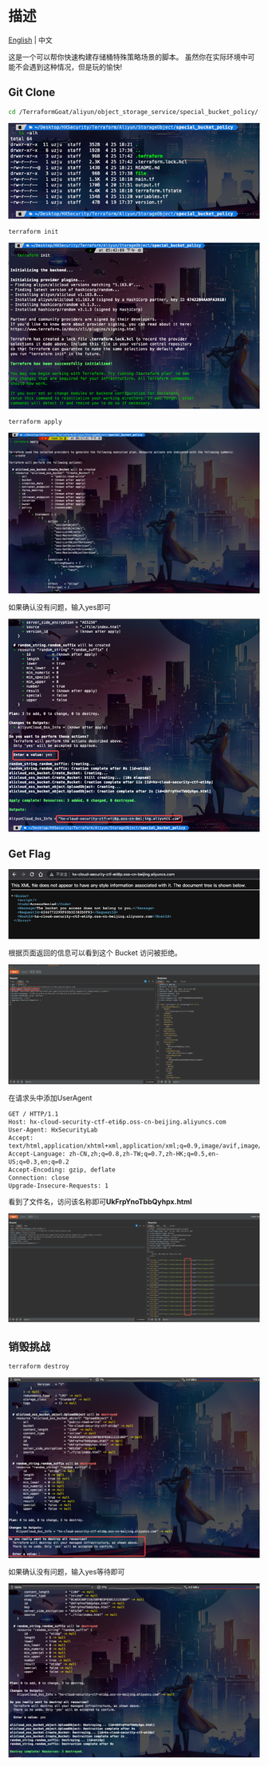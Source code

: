 # 描述

[English](./README.md) | 中文

这是一个可以帮你快速构建存储桶特殊策略场景的脚本。
虽然你在实际环境中可能不会遇到这种情况，但是玩的愉快!

## Git Clone

```bash
cd /TerraformGoat/aliyun/object_storage_service/special_bucket_policy/
```

![image-20220425182349048](../../../images/image-20220425182349048.png)

```BASH
terraform init
```

![image-20220425182407093](../../../images/image-20220425182407093.png)

```bash
terraform apply
```

![image-20220425182434280](../../../images/image-20220425182434280.png)

如果确认没有问题，输入yes即可

![image-20220425182506076](../../../images/image-20220425182506076.png)

## Get Flag

![image-20220425182550091](../../../images/image-20220425182550091.png)

根据页面返回的信息可以看到这个 Bucket 访问被拒绝。

![image-20220425182750630](../../../images/image-20220425182750630.png)

在请求头中添加UserAgent

```http
GET / HTTP/1.1
Host: hx-cloud-security-ctf-eti6p.oss-cn-beijing.aliyuncs.com
User-Agent: HxSecurityLab
Accept: text/html,application/xhtml+xml,application/xml;q=0.9,image/avif,image/webp,*/*;q=0.8
Accept-Language: zh-CN,zh;q=0.8,zh-TW;q=0.7,zh-HK;q=0.5,en-US;q=0.3,en;q=0.2
Accept-Encoding: gzip, deflate
Connection: close
Upgrade-Insecure-Requests: 1
```

看到了文件名，访问该名称即可**UkFrpYnoTbbQyhpx.html**

![image-20220425182853118](../../../images/image-20220425182853118.png)

## 销毁挑战

```bash
terraform destroy
```

![image-20220425182951151](../../../images/image-20220425182951151.png)

如果确认没有问题，输入yes等待即可

![image-20220425183028857](../../../images/image-20220425183028857.png)
